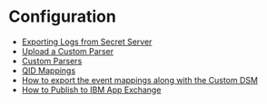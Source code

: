 [title]: # (Configuration)
[tags]: # (introduction)
[priority]: # (100)
# Configuration

* [Exporting Logs from Secret Server](exporting-logs-from-ss.md)
* [Upload a Custom Parser](upload-custom-parser.md)
* [Custom Parsers](custom-parsers.md)
* [QID Mappings](qid-mappings.md)
* [How to export the event mappings along with the Custom DSM](export-event-mappings.md)
* [How to Publish to IBM App Exchange](publish-ibm-app-exchange.md)
